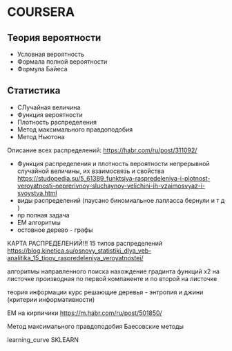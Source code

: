 # COURSERA

## Теория вероятности
* Условная вероятность
* Формала полной вероятности
* Формула Байеса

## Статистика
* СЛучайная величина
* Функция вероятности
* Плотность распределения
* Метод максимального правдоподобия
* Метод Ньютона

Описание всех распределений:
https://habr.com/ru/post/311092/

* Функция распределения и плотность вероятности непрерывной случайной величины, их взаимосвязь и свойства
https://studopedia.su/5_61389_funktsiya-raspredeleniya-i-plotnost-veroyatnosti-neprerivnoy-sluchaynoy-velichini-ih-vzaimosvyaz-i-svoystva.html
* виды распределений (паусано биномиальное лапласса  бернули и т д )
* np полная задача
* EM алгоритмы 
* остовное дерево - графы

КАРТА РАСПРЕДЕЛЕНИЙ!!! 15 типов распределений
https://blog.kinetica.su/osnovy_statistiki_dlya_veb-analitika_15_tipov_raspredeleniya_veroyatnostej/

алгоритмы направленного поиска
нахождение градинта функций x2 на листочке 
производная по первой компаненте и по второй на листочке

теория информации курс 
решающие деревья - энтропия и джини (критерии информативности)

EM на кирпичики
https://m.habr.com/ru/post/501850/

Метод максимального правдоподобия
Баесовские методы 

learning_curve SKLEARN
